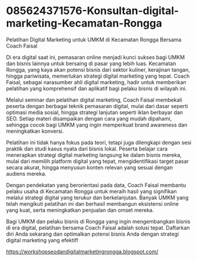 # 085624371576-Konsultan-digital-marketing-Kecamatan-Rongga
Pelatihan Digital Marketing untuk UMKM di Kecamatan Rongga Bersama Coach Faisal

Di era digital saat ini, pemasaran online menjadi kunci sukses bagi UMKM dan bisnis lainnya untuk bersaing di pasar yang lebih luas. Kecamatan Rongga, yang kaya akan potensi bisnis dari sektor kuliner, kerajinan tangan, hingga pariwisata, memerlukan strategi digital marketing yang tepat. Coach Faisal, sebagai narasumber ahli digital marketing, hadir untuk memberikan pelatihan yang komprehensif dan aplikatif bagi pelaku bisnis di wilayah ini.

Melalui seminar dan pelatihan digital marketing, Coach Faisal membekali peserta dengan berbagai teknik pemasaran digital, mulai dari dasar seperti optimasi media sosial, hingga strategi lanjutan seperti iklan berbayar dan SEO. Setiap materi disampaikan dengan cara yang mudah dipahami, sehingga cocok bagi UMKM yang ingin memperkuat brand awareness dan meningkatkan konversi.

Pelatihan ini tidak hanya fokus pada teori, tetapi juga dilengkapi dengan sesi praktik dan studi kasus nyata dari bisnis lokal. Peserta belajar cara menerapkan strategi digital marketing langsung ke dalam bisnis mereka, mulai dari memilih platform digital yang tepat, mengidentifikasi target pasar secara akurat, hingga menyusun konten relevan yang sesuai dengan audiens mereka.

Dengan pendekatan yang berorientasi pada data, Coach Faisal membantu pelaku usaha di Kecamatan Rongga untuk meraih hasil yang signifikan melalui strategi digital yang terukur dan berkelanjutan. Banyak UMKM yang telah mengikuti pelatihan ini dan berhasil membangun eksistensi online yang kuat, serta meningkatkan penjualan dan omset mereka.

Bagi UMKM dan pelaku bisnis di Rongga yang ingin mengembangkan bisnis di era digital, pelatihan bersama Coach Faisal adalah solusi tepat. Daftarkan diri Anda sekarang dan optimalkan potensi bisnis Anda dengan strategi digital marketing yang efektif!

https://workshopseodandigitalmarketingrongga.blogspot.com/
